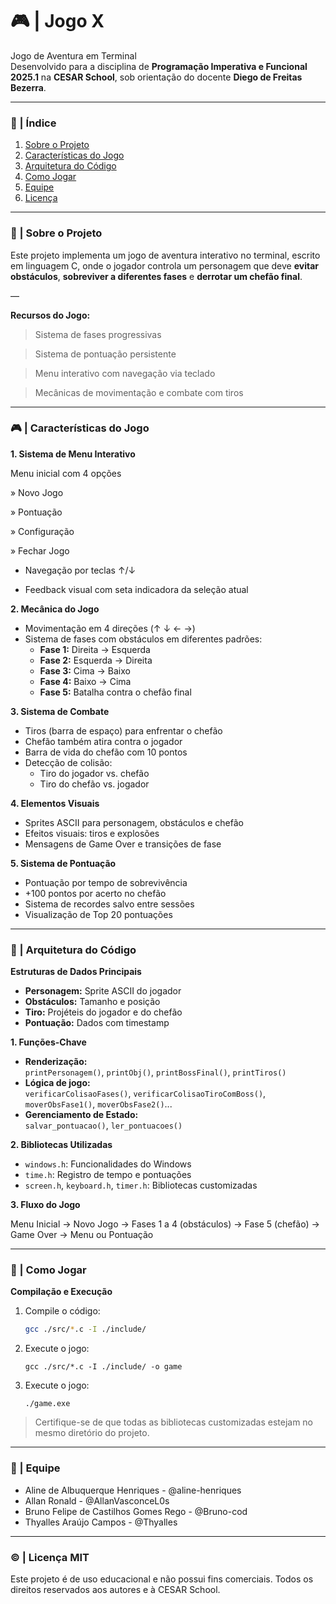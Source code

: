 # 🎮 | Jogo X 
Jogo de Aventura em Terminal  
Desenvolvido para a disciplina de **Programação Imperativa e Funcional 2025.1** na **CESAR School**, sob orientação do docente **Diego de Freitas Bezerra**.

---

### 📄 | Índice  
1. [Sobre o Projeto](#-sobre-o-projeto)  
2. [Características do Jogo](#-características-do-jogo)  
3. [Arquitetura do Código](#-arquitetura-do-código)  
4. [Como Jogar](#-como-jogar)  
5. [Equipe](#-equipe)
6. [Licença](#licenca)

***

### 📌 | Sobre o Projeto  
Este projeto implementa um jogo de aventura interativo no terminal, escrito em linguagem C, onde o jogador controla um personagem que deve **evitar obstáculos**, **sobreviver a diferentes fases** e **derrotar um chefão final**.

— 

**Recursos do Jogo:**

> Sistema de fases progressivas

> Sistema de pontuação persistente

> Menu interativo com navegação via teclado

> Mecânicas de movimentação e combate com tiros  


***

### 🎮 | Características do Jogo  

**1. Sistema de Menu Interativo**

Menu inicial com 4 opções

» Novo Jogo

» Pontuação

» Configuração

» Fechar Jogo  

- Navegação por teclas ↑/↓

- Feedback visual com seta indicadora da seleção atual


**2. Mecânica do Jogo**

- Movimentação em 4 direções (↑ ↓ ← →)  
- Sistema de fases com obstáculos em diferentes padrões:
  - **Fase 1:** Direita → Esquerda  
  - **Fase 2:** Esquerda → Direita  
  - **Fase 3:** Cima → Baixo  
  - **Fase 4:** Baixo → Cima  
  - **Fase 5:** Batalha contra o chefão final  

**3. Sistema de Combate**

- Tiros (barra de espaço) para enfrentar o chefão  
- Chefão também atira contra o jogador  
- Barra de vida do chefão com 10 pontos  
- Detecção de colisão:
  - Tiro do jogador vs. chefão  
  - Tiro do chefão vs. jogador  

**4. Elementos Visuais**

- Sprites ASCII para personagem, obstáculos e chefão  
- Efeitos visuais: tiros e explosões  
- Mensagens de Game Over e transições de fase  

**5. Sistema de Pontuação** 
- Pontuação por tempo de sobrevivência  
- +100 pontos por acerto no chefão  
- Sistema de recordes salvo entre sessões  
- Visualização de Top 20 pontuações

***

### 🧠 | Arquitetura do Código  

**Estruturas de Dados Principais**
- **Personagem:** Sprite ASCII do jogador  
- **Obstáculos:** Tamanho e posição  
- **Tiro:** Projéteis do jogador e do chefão  
- **Pontuação:** Dados com timestamp  

**1. Funções-Chave**
- **Renderização:**  
  `printPersonagem()`, `printObj()`, `printBossFinal()`, `printTiros()`  
- **Lógica de jogo:**  
  `verificarColisaoFases()`, `verificarColisaoTiroComBoss()`, `moverObsFase1()`, `moverObsFase2()`...  
- **Gerenciamento de Estado:**  
  `salvar_pontuacao()`, `ler_pontuacoes()`  

**2. Bibliotecas Utilizadas**
- `windows.h`: Funcionalidades do Windows  
- `time.h`: Registro de tempo e pontuações  
- `screen.h`, `keyboard.h`, `timer.h`: Bibliotecas customizadas  

**3. Fluxo do Jogo**

Menu Inicial → Novo Jogo → Fases 1 a 4 (obstáculos) → Fase 5 (chefão) → Game Over → Menu ou Pontuação  

---

### 🎯 | Como Jogar  

**Compilação e Execução**

1. Compile o código:
   ```bash
   gcc ./src/*.c -I ./include/

2. Execute o jogo:

   ```/game
   gcc ./src/*.c -I ./include/ -o game

3. Execute o jogo:

   ```/game
   ./game.exe

> Certifique-se de que todas as bibliotecas customizadas estejam no mesmo diretório do projeto.

***

### 👥 | Equipe

- Aline de Albuquerque Henriques - @aline-henriques
- Allan Ronald - @AllanVasconceL0s
- Bruno Felipe de Castilhos Gomes Rego - @Bruno-cod
- Thyalles Araújo Campos - @Thyalles

***

### ©️ | Licença MIT 

Este projeto é de uso educacional e não possui fins comerciais.
Todos os direitos reservados aos autores e à CESAR School.

